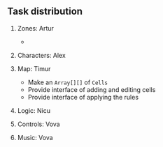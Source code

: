 ## Task distribution

1) Zones: Artur

    -   

2) Characters: Alex
3) Map: Timur

    - Make an `Array[][]` of `Cells`
    - Provide interface of adding and editing cells
    - Provide interface of applying the rules

4) Logic: Nicu
5) Controls: Vova
6) Music: Vova